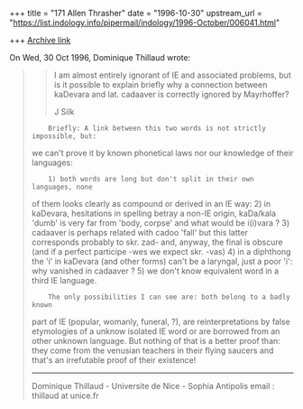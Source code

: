 +++
title = "171 Allen Thrasher"
date = "1996-10-30"
upstream_url = "https://list.indology.info/pipermail/indology/1996-October/006041.html"

+++
[Archive link](https://list.indology.info/pipermail/indology/1996-October/006041.html)

On Wed, 30 Oct 1996, Dominique Thillaud wrote:

> >I am almost entirely ignorant of IE and associated problems, but is it
> >possible to explain briefly why a connection between kaDevara and lat.
> >cadaaver is correctly ignored by Mayrhoffer?
> >
> >J Silk
> 
>         Briefly: A link between this two words is not strictly impossible, but:
> we can't prove it by known phonetical laws nor our knowledge of their languages:
> 
>         1) both words are long but don't split in their own languages, none
> of them looks clearly as compound or derived in an IE way:
>         2) in kaDevara, hesitations in spelling betray a non-IE origin,
> kaDa/kala 'dumb' is very far from 'body, corpse' and what would be i(i)vara
> ?
>         3) cadaaver is perhaps related with cadoo 'fall' but this latter
> corresponds probably to skr. zad- and, anyway, the final is obscure (and if
> a perfect participe -wes we expect skr. -vas)
>         4) in a diphthong the 'i' in kaDevara (and other forms) can't be a
> laryngal, just a poor 'i': why vanished in cadaaver ?
>         5) we don't know equivalent word in a third IE language.
> 
>         The only possibilities I can see are: both belong to a badly known
> part of IE (popular, womanly, funeral, ?), are reinterpretations by false
> etymologies of a unknow isolated IE word or are borrowed from an other
> unknown language. But nothing of that is a better proof than: they come
> from the venusian teachers in their flying saucers and that's an
> irrefutable proof of their existence!
> 
> 
> --------------------------------------------------------------
> Dominique Thillaud - Universite de Nice - Sophia Antipolis
> email : thillaud at unice.fr
> 
> 
> 
> 





